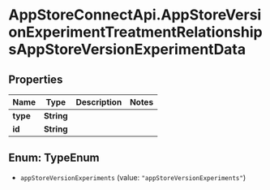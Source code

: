# AppStoreConnectApi.AppStoreVersionExperimentTreatmentRelationshipsAppStoreVersionExperimentData

## Properties

Name | Type | Description | Notes
------------ | ------------- | ------------- | -------------
**type** | **String** |  | 
**id** | **String** |  | 



## Enum: TypeEnum


* `appStoreVersionExperiments` (value: `"appStoreVersionExperiments"`)




